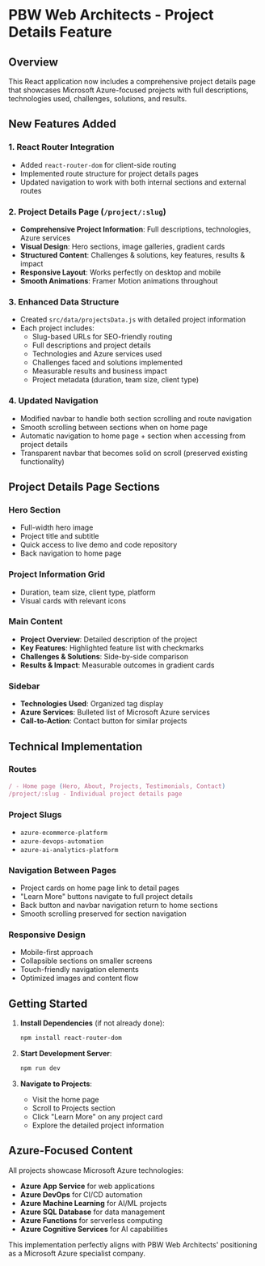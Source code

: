 # PBW Web Architects - Project Details Feature

## Overview
This React application now includes a comprehensive project details page that showcases Microsoft Azure-focused projects with full descriptions, technologies used, challenges, solutions, and results.

## New Features Added

### 1. React Router Integration
- Added `react-router-dom` for client-side routing
- Implemented route structure for project details pages
- Updated navigation to work with both internal sections and external routes

### 2. Project Details Page (`/project/:slug`)
- **Comprehensive Project Information**: Full descriptions, technologies, Azure services
- **Visual Design**: Hero sections, image galleries, gradient cards
- **Structured Content**: Challenges & solutions, key features, results & impact
- **Responsive Layout**: Works perfectly on desktop and mobile
- **Smooth Animations**: Framer Motion animations throughout

### 3. Enhanced Data Structure
- Created `src/data/projectsData.js` with detailed project information
- Each project includes:
  - Slug-based URLs for SEO-friendly routing
  - Full descriptions and project details
  - Technologies and Azure services used
  - Challenges faced and solutions implemented
  - Measurable results and business impact
  - Project metadata (duration, team size, client type)

### 4. Updated Navigation
- Modified navbar to handle both section scrolling and route navigation
- Smooth scrolling between sections when on home page
- Automatic navigation to home page + section when accessing from project details
- Transparent navbar that becomes solid on scroll (preserved existing functionality)

## Project Details Page Sections

### Hero Section
- Full-width hero image
- Project title and subtitle
- Quick access to live demo and code repository
- Back navigation to home page

### Project Information Grid
- Duration, team size, client type, platform
- Visual cards with relevant icons

### Main Content
- **Project Overview**: Detailed description of the project
- **Key Features**: Highlighted feature list with checkmarks
- **Challenges & Solutions**: Side-by-side comparison
- **Results & Impact**: Measurable outcomes in gradient cards

### Sidebar
- **Technologies Used**: Organized tag display
- **Azure Services**: Bulleted list of Microsoft Azure services
- **Call-to-Action**: Contact button for similar projects

## Technical Implementation

### Routes
```javascript
/ - Home page (Hero, About, Projects, Testimonials, Contact)
/project/:slug - Individual project details page
```

### Project Slugs
- `azure-ecommerce-platform`
- `azure-devops-automation` 
- `azure-ai-analytics-platform`

### Navigation Between Pages
- Project cards on home page link to detail pages
- "Learn More" buttons navigate to full project details
- Back button and navbar navigation return to home sections
- Smooth scrolling preserved for section navigation

### Responsive Design
- Mobile-first approach
- Collapsible sections on smaller screens
- Touch-friendly navigation elements
- Optimized images and content flow

## Getting Started

1. **Install Dependencies** (if not already done):
   ```bash
   npm install react-router-dom
   ```

2. **Start Development Server**:
   ```bash
   npm run dev
   ```

3. **Navigate to Projects**:
   - Visit the home page
   - Scroll to Projects section
   - Click "Learn More" on any project card
   - Explore the detailed project information

## Azure-Focused Content
All projects showcase Microsoft Azure technologies:
- **Azure App Service** for web applications
- **Azure DevOps** for CI/CD automation
- **Azure Machine Learning** for AI/ML projects
- **Azure SQL Database** for data management
- **Azure Functions** for serverless computing
- **Azure Cognitive Services** for AI capabilities

This implementation perfectly aligns with PBW Web Architects' positioning as a Microsoft Azure specialist company.
